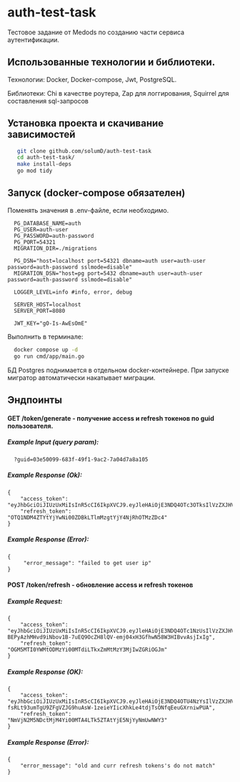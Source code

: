 # auth-test-task
Тестовое задание от Medods по созданию части сервиса аутентификации.
## Использованные технологии и библиотеки.
Технологии: Docker, Docker-compose, Jwt, PostgreSQL.

Библиотеки: Chi в качестве роутера, Zap для логгирования, Squirrel для составления sql-запросов
## Установка проекта и скачивание зависимостей
```bash
   git clone github.com/solumD/auth-test-task
   cd auth-test-task/
   make install-deps
   go mod tidy
```

## Запуск (docker-compose обязателен)
Поменять значения в .env-файле, если необходимо.
```dotenv
  PG_DATABASE_NAME=auth
  PG_USER=auth-user
  PG_PASSWORD=auth-password
  PG_PORT=54321
  MIGRATION_DIR=./migrations
  
  PG_DSN="host=localhost port=54321 dbname=auth user=auth-user password=auth-password sslmode=disable"
  MIGRATION_DSN="host=pg port=5432 dbname=auth user=auth-user password=auth-password sslmode=disable"
  
  LOGGER_LEVEL=info #info, error, debug
  
  SERVER_HOST=localhost
  SERVER_PORT=8080
  
  JWT_KEY="gO-Is-AwEsOmE"
```

Выполнить в терминале:
```bash
  docker compose up -d
  go run cmd/app/main.go
```
БД Postgres поднимается в отдельном docker-контейнере. При запуске мигратор автоматически накатывает миграции.

## Эндпоинты
#### GET /token/generate - получение access и refresh токенов по guid пользователя.
 
##### Example Input (query param): 
```
  ?guid=03e50099-683f-49f1-9ac2-7a04d7a8a105
```

##### Example Response (Ok): 
```
{
    "access_token": "eyJhbGciOiJIUzUxMiIsInR5cCI6IkpXVCJ9.eyJleHAiOjE3NDQ4OTc3OTksIlVzZXJHVUlEIjoiZWUxNjRhZDQtNTA5OC00NDM5LWI0ZjYtNzA5YjUzZWU0NjA5IiwiVXNlcklQIjoiMTI3LjAuMC4xIiwiQWNjZXNzVG9rZW5VSUQiOiI5MGMzYzhlNC01NmZkLTQxY2YtOWFiMy03Yzg5ODExMzBiNTIifQ.ZTfEuiK3fukQk_P0vxSlEWdiqp1WA4uukP2Di_xEw46ZVgKRIqeqg2PbPkAzLCkmmP7dC16_6UwSDHh8gcZ6zg",
    "refresh_token": "OTQ1NDM4ZTYtYjYwNi00ZDBkLTlmMzgtYjY4NjRhOTMzZDc4"
}
```

##### Example Response (Error): 
```
{
     "error_message": "failed to get user ip"
}
```

#### POST /token/refresh - обновление access и refresh токенов

##### Example Request: 
```
{
    "access_token": "eyJhbGciOiJIUzUxMiIsInR5cCI6IkpXVCJ9.eyJleHAiOjE3NDQ4OTc1NzUsIlVzZXJHVUlEIjoiZWUxNjRhZDQtNTA5OC00NDM5LWI0ZjYtNzA5YjUzZWU0NjA5IiwiVXNlcklQIjoiMTI3LjAuMC4xIiwiQWNjZXNzVG9rZW5VSUQiOiJmZmM3MDA3Ny1jM2I4LTRiY2EtYTg5ZS1hZmUwNGE5NTExNjgifQ.ylT6fACIxaQ2Lmp0hem6Nc-BEPyAzhMHvd9iNbov1B-7uEQ9OcZH8lQV-emj04xH3GfhwN58W3HIBvvAsjIxIg",
    "refresh_token": "OGM5MTI0YWMtODMzYi00MTdiLTkxZmMtMzY3MjIwZGRiOGJm"
}
```

##### Example Response (OK): 
```
{
    "access_token": "eyJhbGciOiJIUzUxMiIsInR5cCI6IkpXVCJ9.eyJleHAiOjE3NDQ4OTU4NzYsIlVzZXJHVUlEIjoiZWUxNjRhZDQtNTA5OC00NDM5LWI0ZjYtNzA5YjUzZWU0NjA5IiwiVXNlcklQIjoiMTI3LjAuMC4xIiwiQWNjZXNzVG9rZW5VSUQiOiI1ZTVjZjE5My0yY2UwLTQyMDItYWZiOS0wYTY4Y2U0YzllZTkifQ.3aHvQ4BRT1pf8Nz1hEaADG-fsRLt93umTgU9ZFgVZJG9huAsW-1zeieYIicXhkLe4tdjTsONfqEeuGXrniwPUA",
    "refresh_token": "NmVjN2M5NDctMjM4Yi00MTA4LTk5ZTAtYjE5NjYyNmUwNWY3"
}
```

##### Example Response (Error): 
```
{
    "error_message": "old and curr refresh tokens's do not match"
}
```
